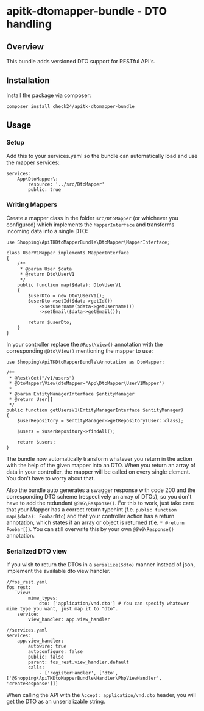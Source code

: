 # apitk-dtomapper-bundle - DTO handling

## Overview
This bundle adds versioned DTO support for RESTful API's.

## Installation
Install the package via composer:
```
composer install check24/apitk-dtomapper-bundle
```

## Usage

### Setup
Add this to your services.yaml so the bundle can automatically load and use the mapper services:
```
services:
    App\DtoMapper\:
        resource: '../src/DtoMapper'
        public: true
```

### Writing Mappers

Create a mapper class in the folder `src/DtoMapper` (or whichever you configured) which implements the
`MapperInterface` and transforms incoming data into a single DTO:
```
use Shopping\ApiTKDtoMapperBundle\DtoMapper\MapperInterface;

class UserV1Mapper implements MapperInterface
{
    /**
     * @param User $data
     * @return Dto\UserV1
     */
    public function map($data): Dto\UserV1
    {
        $userDto = new Dto\UserV1();
        $userDto->setId($data->getId())
            ->setUsername($data->getUsername())
            ->setEmail($data->getEmail());

        return $userDto;
    }
}
```

In your controller replace the `@Rest\View()` annotation with the corresponding `@Dto\View()` mentioning
the mapper to use:
```
use Shopping\ApiTKDtoMapperBundle\Annotation as DtoMapper;

/**
 * @Rest\Get("/v1/users")
 * @DtoMapper\View(dtoMapper="App\DtoMapper\UserV1Mapper")
 *
 * @param EntityManagerInterface $entityManager
 * @return User[]
 */
public function getUsersV1(EntityManagerInterface $entityManager)
{
    $userRepository = $entityManager->getRepository(User::class);

    $users = $userRepository->findAll();

    return $users;
}
```

The bundle now automatically transform whatever you return in the action with the help of the given 
mapper into an DTO. When you return an array of data in your controller, the mapper will be called on 
every single element. You don't have to worry about that.

Also the bundle auto generates a swagger response with code 200 and the corresponding DTO scheme 
(respectively an array of DTOs), so you don't have to add the redundant `@SWG\Response()`. For this 
to work, just take care that your Mapper has a correct return typehint (f.e. 
`public function map($data): FoobarDto`) and that your controller action has a return annotation, 
which states if an array or object is returned (f.e. `* @return Foobar[]`). You can still overwrite 
this by your own `@SWG\Response()` annotation.

### Serialized DTO view
If you wish to return the DTOs in a `serialize($dto)` manner instead of json, implement the available 
dto view handler.

```
//fos_rest.yaml
fos_rest:
    view:
        mime_types:
            dto: ['application/vnd.dto'] # You can specify whatever mime type you want, just map it to "dto".
    service:
        view_handler: app.view_handler
```
```
//services.yaml
services:
    app.view_handler:
        autowire: true
        autoconfigure: false
        public: false
        parent: fos_rest.view_handler.default
        calls:
            - ['registerHandler', ['dto', ['@Shopping\ApiTKDtoMapperBundle\Handler\PhpViewHandler', 'createResponse']]]
```

When calling the API with the `Accept: application/vnd.dto` header, you will get the DTO as an 
unserializable string.
